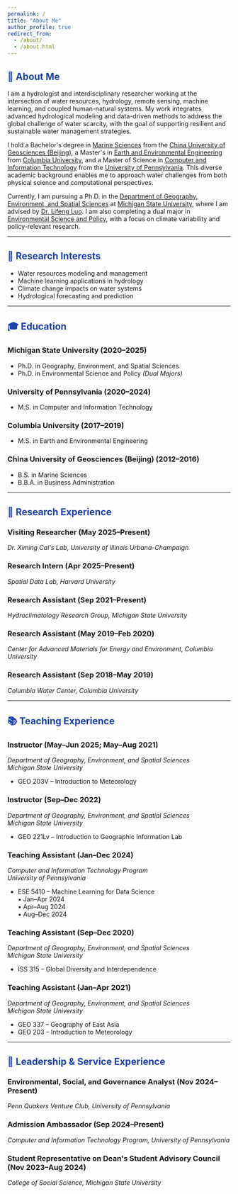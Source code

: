 ```yaml
---
permalink: /
title: "About Me"
author_profile: true
redirect_from: 
  - /about/
  - /about.html
---
```


<style>
h2 {
  color: #1e40af;
  margin-top: 1.5em;
}
</style>

## 👋 About Me

I am a hydrologist and interdisciplinary researcher working at the intersection of water resources, hydrology, remote sensing, machine learning, and coupled human-natural systems. My work integrates advanced hydrological modeling and data-driven methods to address the global challenge of water scarcity, with the goal of supporting resilient and sustainable water management strategies.

I hold a Bachelor's degree in [Marine Sciences](https://sos.cugb.edu.cn/) from the [China University of Geosciences (Beijing)](https://en.cugb.edu.cn/), a Master's in [Earth and Environmental Engineering](https://www.eee.columbia.edu/) from [Columbia University](https://www.columbia.edu/), and a Master of Science in [Computer and Information Technology](https://online.seas.upenn.edu/degrees/mcit-online/) from the [University of Pennsylvania](https://www.upenn.edu/). This diverse academic background enables me to approach water challenges from both physical science and computational perspectives.

Currently, I am pursuing a Ph.D. in the [Department of Geography, Environment, and Spatial Sciences](https://geo.msu.edu/) at [Michigan State University](https://msu.edu/), where I am advised by [Dr. Lifeng Luo](https://geo.msu.edu/directory/luo-lifeng.html). I am also completing a dual major in [Environmental Science and Policy](https://esp.msu.edu/), with a focus on climate variability and policy-relevant research.

---

## 🌱 Research Interests

- Water resources modeling and management
- Machine learning applications in hydrology
- Climate change impacts on water systems
- Hydrological forecasting and prediction

---

## 🎓 Education

### Michigan State University (2020–2025)
- Ph.D. in Geography, Environment, and Spatial Sciences
- Ph.D. in Environmental Science and Policy *(Dual Majors)*

### University of Pennsylvania (2020–2024)
- M.S. in Computer and Information Technology

### Columbia University (2017–2019)
- M.S. in Earth and Environmental Engineering

### China University of Geosciences (Beijing) (2012–2016)
- B.S. in Marine Sciences
- B.B.A. in Business Administration

---

## 🔬 Research Experience

### Visiting Researcher (May 2025–Present)  
*Dr. Ximing Cai's Lab, University of Illinois Urbana-Champaign*

### Research Intern (Apr 2025–Present)  
*Spatial Data Lab, Harvard University*

### Research Assistant (Sep 2021–Present)  
*Hydroclimatology Research Group, Michigan State University*

### Research Assistant (May 2019–Feb 2020)  
*Center for Advanced Materials for Energy and Environment, Columbia University*

### Research Assistant (Sep 2018–May 2019)  
*Columbia Water Center, Columbia University*

---

## 📚 Teaching Experience

<div class="teaching-experience">

### Instructor (May–Jun 2025; May–Aug 2021)  
*Department of Geography, Environment, and Spatial Sciences*  
*Michigan State University*  
- GEO 203V – Introduction to Meteorology  

### Instructor (Sep–Dec 2022)  
*Department of Geography, Environment, and Spatial Sciences*  
*Michigan State University*  
- GEO 221Lv – Introduction to Geographic Information Lab

### Teaching Assistant (Jan–Dec 2024)  
*Computer and Information Technology Program*  
*University of Pennsylvania*  
- ESE 5410 – Machine Learning for Data Science  
  ▪ Jan–Apr 2024  
  ▪ Apr–Aug 2024  
  ▪ Aug–Dec 2024

### Teaching Assistant (Sep–Dec 2020)  
*Department of Geography, Environment, and Spatial Sciences*  
*Michigan State University*  
- ISS 315 – Global Diversity and Interdependence  

### Teaching Assistant (Jan–Apr 2021)  
*Department of Geography, Environment, and Spatial Sciences*  
*Michigan State University*  
- GEO 337 – Geography of East Asia  
- GEO 203 – Introduction to Meteorology

</div>

  
---

## 🤝 Leadership & Service Experience

### Environmental, Social, and Governance Analyst (Nov 2024–Present)  
*Penn Quakers Venture Club, University of Pennsylvania*

### Admission Ambassador (Sep 2024–Present)  
*Computer and Information Technology Program, University of Pennsylvania*

### Student Representative on Dean's Student Advisory Council (Nov 2023–Aug 2024)  
*College of Social Science, Michigan State University*
